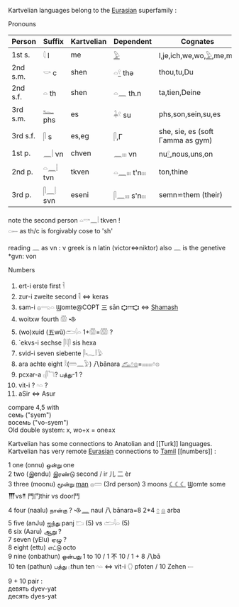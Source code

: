 Kartvelian languages belong to the [Eurasian](Eurasian) superfamily :  

Pronouns  

|	Person	|Suffix  	| Kartvelian	| Dependent 	| Cognates  
|----------------|-------|---------------|---------------|---------------  
1st s. 		|𓇋 I	|me 	| 	[𓅱](𓅱)	|I,je,ich,we,wo,[𓅱](𓅱),me,my  
2nd s.m. 	|𓎡 c	|shen 	|𓏏[𓍢](𓍢) thə 		|thou,tu,Du  
2nd s.f. 	|𓏏 th	|shen 	|𓏏𓈖 th.n 		|ta,tien,Deine  
3rd s.m. 	|[𓆑](𓆑) phs	|es 	|𓇓𓍢 su		|phs,son,sein,su,es  
3rd s.f. 	|𓋴 s	|es,eg 	|𓋴,Γ	 		|she, sie, es  (soft Γamma as gym)  
1st p. 		|𓈖𓏪 νn	|chven 	|𓈖𓏤𓏤𓏤 νn 		|nu[𓍢](𓍢),nous,uns,on  
2nd p. 		|𓏏𓈖𓏪 tνn|tkven 	|𓏏𓈖𓏤𓏤𓏤 t'n𓏤𓏤𓏤 		|ton,thine  
3rd p. 		|𓋴𓈖𓏪 sνn |eseni	|𓋴𓈖𓏤𓏤𓏤 s'n𓏤𓏤𓏤 		|semn⋍them (their)  

note the second person 𓏏𓎡𓈖𓏪 tkven !  
𓏏𓍿 as th/c is forgivably cose to 'sh'  

reading 𓈖 as νn : ν greek is n latin  (victor⇔niktor) also 𓈖 is the genetive *gvn: von  

Numbers  

1) ert-i  erste first  𓌠  
2) zur-i  zweite second 𓌟 ⇔ keras  
3) sam-i  𓐍𓂸𓏏 Ϣomte@COPT 三 sān 𐎘𐎍𐎘 ⇔ [Shamash]()  
4) woitxw fourth 𓏃  𒈾  
5) (wo)xuid  (五wǔ)𓂧𓇋𓏏  1+𓏃=𓏅 ?  
6) `ekvs-i sechse 𓋴𓇋𓋴 sis hexa  
7) svid-i seven siebente 𓋴𓆑𓎛𓅱  
8) ara achte eight 𓎛(𓏠𓈖𓅱)  八bānara [𓃹](𓃹)[𓏌](𓏌)[𓊖](𓊖)=𓏤𓏤𓏤𓏤𓏤𓏤𓏤𓏤𓏌𓊖  
9) pcxar-a   𓊪𓋴𓆓?  பத்து-1 ?  
10) vit-i ?  𓎆𓏏 ?  
100) aSir ⇔ Asur  

compare 4,5 with  
семь    ("syem")  
восемь  ("vo-syem")  
Old double system: x, wo+x = one±x  

Kartvelian has some connections to Anatolian and [[Turk]] languages.  
Kartvelian has very remote [Eurasian](Eurasian) connections to [Tamil](Dravidian) [[numbers]] :  

1 one (onnu) ஒன்று  one  
2 two (இendu) இரண்டு second / ir 儿 二 èr  
3 three (moonu) மூன்று [man](Menge) 𓐍𓏠 (3rd person) 3 moons [☾☾☾](☾☾☾) Ϣomte some 𒐗vs𒈫 門门thir vs door鬥  
4 four (naalu) நான்கு  ? 𒈾[𓈖](𓈖) naul     八 bānara=8 2*4 [𓏌](𓏌) [𓊖](𓊖) arba  
5 five (anJu) ஐந்து panj 𓂬 (5) vs 𓂧𓇋𓏏 (5)  
6 six (Aaru) ஆறு ?  
7 seven (yElu) ஏழு ?  
8 eight (ettu) எட்டு  octo  
9 nine (onbathun) ஒன்பது  1 to 10 / 1 不 10 / 1 + 8 八bā  
10 ten (pathun) பத்து  𓊪thun ten   𓎆𓏏  ⇔ vit-i 𓂘 pfoten / 10 Zehen 𓍿  

9 + 10 pair :  
девять dyev-yat  
десять dyes-yat  